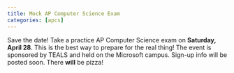 ```yaml
---
title: Mock AP Computer Science Exam
categories: [apcs]
---
```

Save the date! Take a practice AP Computer Science exam on <b>Saturday, April 28</b>. This is the best way to prepare for the real thing! The event is sponsored by TEALS and held on the Microsoft campus. Sign-up info will be posted soon. There <b>will</b> be pizza!
